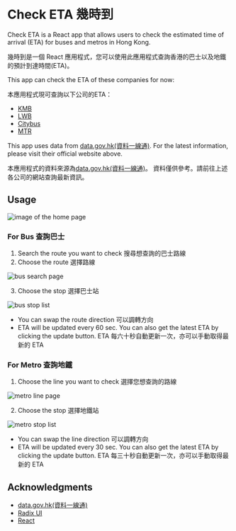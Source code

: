 # Check ETA 幾時到

Check ETA is a React app that allows users to check the estimated time of arrival (ETA) for buses and metros in Hong Kong.

幾時到是一個 React 應用程式，您可以使用此應用程式查詢香港的巴士以及地鐵的預計到達時間(ETA)。

This app can check the ETA of these companies for now:

本應用程式現可查詢以下公司的ETA：

-   [KMB](https://www.kmb.hk/)
-   [LWB](https://www.kmb.hk/)
-   [Citybus](https://www.citybus.com.hk/home/default.aspx?intLangID=2)
-   [MTR](https://www.mtr.com.hk/ch/customer/main/index.html)

This app uses data from [data.gov.hk(資料一線通)](https://data.gov.hk/).
For the latest information, please visit their official website above.

本應用程式的資料來源為[data.gov.hk(資料一線通)](https://data.gov.hk/)。
資料僅供參考。請前往上述各公司的網站查詢最新資訊。

## Usage

![image of the home page](public/bus_1.png)

### For Bus 查詢巴士

1. Search the route you want to check
   搜尋想查詢的巴士路線
2. Choose the route
   選擇路線

![bus search page](public/bus_2.png)

3. Choose the stop
   選擇巴士站

![bus stop list](public/bus_3.png)

-   You can swap the route direction
    可以調轉方向
-   ETA will be updated every 60 sec. You can also get the latest ETA by clicking the update button.
    ETA 每六十秒自動更新一次，亦可以手動取得最新的 ETA

### For Metro 查詢地鐵

1. Choose the line you want to check
   選擇您想查詢的路線

![metro line page](public/mtr_1.png)

2. Choose the stop
   選擇地鐵站

![metro stop list](public/mtr_2.png)

-   You can swap the line direction
    可以調轉方向
-   ETA will be updated every 30 sec. You can also get the latest ETA by clicking the update button.
    ETA 每三十秒自動更新一次，亦可以手動取得最新的 ETA

## Acknowledgments

-   [data.gov.hk(資料一線通)](https://data.gov.hk/)
-   [Radix UI](https://www.radix-ui.com/)
-   [React](https://react.dev/)
